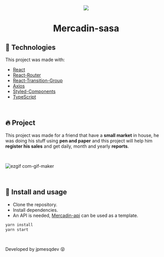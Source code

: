 <div align="center">
  <img src="https://i.ibb.co/p1Ty93X/favicon.png" />
</div>

<h1 align="center">Mercadin-sasa</h1>

## 🌟 Technologies 

This project was made with:
- [React](https://reactjs.org)
- [React-Router](https://reactrouter.com/)
- [React-Transition-Group](https://reactcommunity.org/react-transition-group/)
- [Axios](https://axios-http.com/)
- [Styled-Components](https://styled-components.com/)
- [TypeScript](https://www.typescriptlang.org/)

<br>

## 🔥 Project



This project was made for a friend that have a **small market** in house, he was doing his stuff using **pen and paper** and this project will help him **register his sales** and get daily, month and yearly **reports**.

<br>

![ezgif com-gif-maker](https://user-images.githubusercontent.com/89231959/135269825-6941c795-a3ca-45e6-91bc-8f94af21c407.gif)

<br>

## 🚀 Install and usage

* Clone the repository.
* Install dependencies.
* An API is needed, [Mercadin-api](https://github.com/jpmesqdev/mercadin-api) can be used as a template.

```sh
yarn install
yarn start
```

<br/>

Developed by jpmesqdev 😝